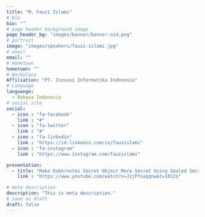 ```yaml
---
title: "M. Fauzi Islami"
# Bio
bio: ""
# page header background image
page_header_bg: "images/banner/banner-oid.png"
# portrait
image: "images/speakers/fauzi-islami.jpg"
# email
email: ""
# Hometown
hometown: ""
# Workplace
Affiliation: "PT. Inovasi Informatika Indonesia"
# Language
languange:
  - Bahasa Indonesia
# social site
social:
  - icon : "fa-facebook"
    link : "#"
  - icon : "fa-twitter"
    link : "#"
  - icon : "fa-linkedin"
    link : "https://id.linkedin.com/in/fauzislami"
  - icon : "fa-instagram"
    link : "https://www.instagram.com/fauzislami"

presentation:
  - title: "Make Kubernetes Secret Object More Secret Using Sealed Secret"
    link : "https://www.youtube.com/watch?v=JzjPfsaqqnw&t=1012s"

# meta description
description: "This is meta description."
# save as draft
draft: false
---
```

